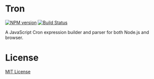 Tron
====
[![NPM version][npm-image]][npm-url] [![Build Status][travis-image]][travis-url]

A JavaScript Cron expression builder and parser for both Node.js and browser.

# License

[MIT License](http://en.wikipedia.org/wiki/MIT_License)

[npm-url]: https://npmjs.org/package/Tron
[npm-image]: https://badge.fury.io/js/Tron.png

[travis-url]: https://travis-ci.org/danilo-valente/Tron
[travis-image]: https://travis-ci.org/danilo-valente/Tron.svg?branch=master
